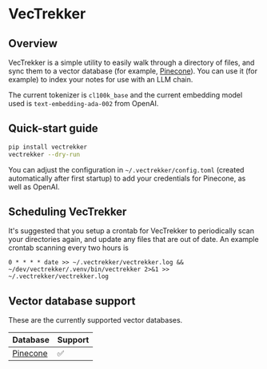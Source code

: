# VecTrekker

## Overview

VecTrekker is a simple utility to easily walk through a directory of files, and
sync them to a vector database (for example, [Pinecone]). You can use it (for
example) to index your notes for use with an LLM chain.

The current tokenizer is `cl100k_base` and the current embedding model used is
`text-embedding-ada-002` from OpenAI.

## Quick-start guide

```bash
pip install vectrekker
vectrekker --dry-run
```

You can adjust the configuration in `~/.vectrekker/config.toml` (created
automatically after first startup) to add your credentials for Pinecone, as
well as OpenAI.

## Scheduling VecTrekker

It's suggested that you setup a crontab for VecTrekker to periodically scan
your directories again, and update any files that are out of date. An example
crontab scanning every two hours is

```cron
0 * * * * date >> ~/.vectrekker/vectrekker.log && ~/dev/vectrekker/.venv/bin/vectrekker 2>&1 >> ~/.vectrekker/vectrekker.log
```

## Vector database support

These are the currently supported vector databases.

| Database   | Support |
| ---------- | ------- |
| [Pinecone] | ✅       |

[Pinecone]: https://www.pinecone.io/
